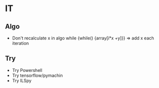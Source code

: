 # IT

## Algo

* Don't recalculate x in algo while {while() {array[i*x +y]}} => add x each iteration

## Try

* Try Powershell
* Try tensorflow/pymachin
* Try ILSpy
